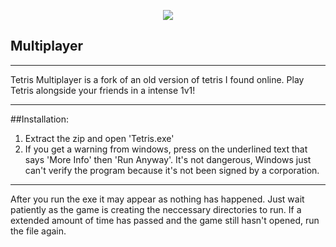 <p align="center">
<img src="https://i.imgur.com/35IA11d.png" </a>

  ##                                                                              Multiplayer

---
Tetris Multiplayer is a fork of an old version of tetris I found online. Play Tetris alongside your friends in a intense 1v1!


---


##Installation:
1. Extract the zip and open 'Tetris.exe'
2. If you get a warning from windows, press on the underlined text that says 'More Info' then 'Run Anyway'. It's not dangerous, Windows just can't verify the program because it's not been signed by a corporation.

---

After you run the exe it may appear as nothing has happened. Just wait patiently as the game is creating the
neccessary directories to run. If a extended amount of time has passed and the game still hasn't opened, run
the file again.
